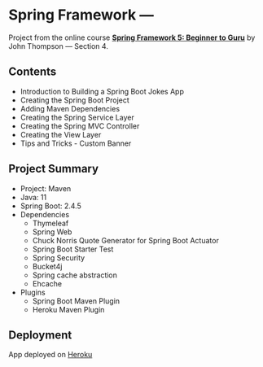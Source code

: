 # Spring Framework —

Project from the online course [**Spring Framework 5: Beginner to Guru**](https://www.udemy.com/course/spring-framework-5-beginner-to-guru/) by John Thompson — Section 4.

## Contents

- Introduction to Building a Spring Boot Jokes App
- Creating the Spring Boot Project
- Adding Maven Dependencies
- Creating the Spring Service Layer
- Creating the Spring MVC Controller
- Creating the View Layer
- Tips and Tricks - Custom Banner

## Project Summary

- Project: Maven
- Java: 11
- Spring Boot: 2.4.5
- Dependencies
  - Thymeleaf
  - Spring Web
  - Chuck Norris Quote Generator for Spring Boot Actuator
  - Spring Boot Starter Test
  - Spring Security
  - Bucket4j
  - Spring cache abstraction
  - Ehcache
- Plugins
  - Spring Boot Maven Plugin
  - Heroku Maven Plugin

## Deployment

App deployed on [Heroku](https://enigmatic-caverns-95959.herokuapp.com/)
